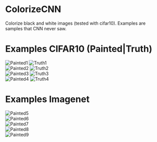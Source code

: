 # ColorizeCNN
Colorize black and white images (tested with cifar10). Examples are samples that CNN never saw.

# Examples CIFAR10 (Painted|Truth)


![Painted1](https://image.ibb.co/dnYZvv/predicted29.jpg "Painted1")
![Truth1](https://image.ibb.co/m7peTF/truth29.jpg "Truth1")
<br/>
![Painted2](https://image.ibb.co/h18OoF/predicted11.jpg "Painted2")
![Truth2](https://image.ibb.co/daAWav/truth11.jpg "Truth2")
<br/>
![Painted3](https://image.ibb.co/mpE2ha/predicted372.jpg "Painted3")
![Truth3](https://image.ibb.co/iiMF2a/truth372.jpg "Truth3")
<br/>
![Painted4](https://image.ibb.co/eMyCha/predicted495.jpg "Painted4")
![Truth4](https://image.ibb.co/dCb9TF/truth495.jpg "Truth4")

# Examples Imagenet

![Painted5](https://transfer.sh/169fSU/aaa.jpg "Painted5")
<br/>
![Painted6](https://transfer.sh/HSV7I/aaa.jpg "Painted6")
<br/>
![Painted7](https://transfer.sh/xkLFF/aaa.jpg "Painted7")
<br/>
![Painted8](https://transfer.sh/vv1dt/aaa.jpg "Painted8")
<br/>
![Painted9](https://transfer.sh/5Jbsn/aaa.jpg "Painted9")
